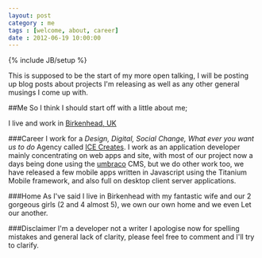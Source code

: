 ```yaml
---
layout: post
category : me
tags : [welcome, about, career]
date : 2012-06-19 10:00:00
---
```

{% include JB/setup %}

This is supposed to be the start of my more open talking, I will be posting up blog posts
about projects I'm releasing as well as any other general musings I come up with.
<!--break-->

##Me
So I think I should start off with a little about me;

I live and work in [Birkenhead, UK](https://maps.google.co.uk/maps?q=Birkenhead,+UK&hl=en&sll=53.389991,-3.023009&sspn=0.292786,0.684586&oq=Birkenhead&hnear=Birkenhead,+Merseyside,+United+Kingdom&t=m&z=11)

###Career
I work for a _Design, Digital, Social Change, What ever you want us to do_ Agency called
[ICE Creates](http://icecreates.com). I work as an application developer mainly concentrating
on web apps and site, with most of our project now a days being done using the [umbraco](http://umbraco.com) 
CMS, but we do other work too, we have released a few mobile apps written in Javascript using the Titanium Mobile 
framework, and also full on desktop client server applications.

###Home
As I've said I live in Birkenhead with my fantastic wife and our 2 gorgeous girls (2 and 4 almost 5), we 
own our own home and we even Let our another.

###Disclaimer
I'm a developer not a writer I apologise now for spelling mistakes and general lack of clarity, 
please feel free to comment and I'll try to clarify.
